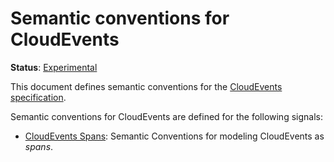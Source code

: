<!--- Hugo front matter used to generate the website version of this page:
linkTitle: CloudEvents
path_base_for_github_subdir:
  from: tmp/semconv/docs/cloudevents/_index.md
  to: cloudevents/README.md
--->

# Semantic conventions for CloudEvents

**Status**: [Experimental][DocumentStatus]

This document defines semantic conventions for the [CloudEvents specification](https://github.com/cloudevents/spec/blob/v1.0.2/cloudevents/spec.md#overview).

Semantic conventions for CloudEvents are defined for the following signals:

- [CloudEvents Spans](cloudevents-spans.md): Semantic Conventions for modeling CloudEvents as _spans_.

[DocumentStatus]: https://opentelemetry.io/docs/specs/otel/document-status
